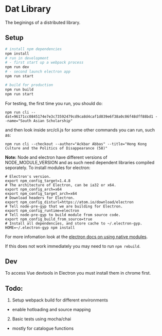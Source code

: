 # Dat Library

The beginings of a distributed library.

## Setup

```bash
# install npm dependencies
npm install
# run in development
# - first start up a webpack process
npm run dev
# - second launch electron app
npm run start

# build for production
npm run build
npm run start
```

For testing, the first time you run, you should do:
```
npm run cli --dat=96171cc0845174e7e3c73592479cd9ca8d4caf1d039e6f38a0c06f48dff88bd1 --name="South Asian Scholarship"
```

and then look inside src/cli.js for some other commands you can run, such as:
```
npm run cli --checkout --author="Ackbar Abbas" --title="Hong Kong Culture and the Politics of Disappearance (58)"
```

**Note:** Node and electron have different versions of NODE_MODULE_VERSION and as such need dependent libraries compiled seporately.
To install modules for electron: 
```
# Electron's version.
export npm_config_target=1.4.8
# The architecture of Electron, can be ia32 or x64.
export npm_config_arch=x64
export npm_config_target_arch=x64
# Download headers for Electron.
export npm_config_disturl=https://atom.io/download/electron
# Tell node-pre-gyp that we are building for Electron.
export npm_config_runtime=electron
# Tell node-pre-gyp to build module from source code.
export npm_config_build_from_source=true
# Install all dependencies, and store cache to ~/.electron-gyp.
HOME=~/.electron-gyp npm install
```
For more infomation look at the [electron docs on using native modules](https://electron.atom.io/docs/tutorial/using-native-node-modules/).

If this does not work immediately you may need to run `npm rebuild`.

## Dev

To access Vue devtools in Electron you must install them in chrome first.

## Todo:

1. Setup webpack build for different environments
  - enable hotloading and source mapping
2. Basic tests using mocha/chai
  - mostly for catalogue functions
